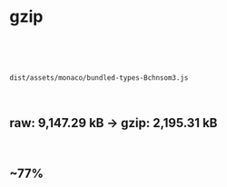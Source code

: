 # gzip


<br>
<br>
<br>

<div class="center-col">

```
dist/assets/monaco/bundled-types-Bchnsom3.js
```

<br>

## <span v-click class="red">raw: 9,147.29 kB</span> -> <span v-click class="green">gzip: 2,195.31 kB</span>

<br>

<v-click>

## <span class="green">~77%</span>

</v-click>

</div>
